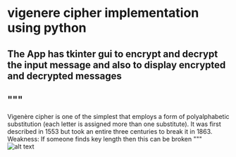 # vigenere cipher implementation using python
## The App has tkinter gui to encrypt and decrypt the input message and also to display encrypted and decrypted messages
## """
Vigenère cipher is one of the simplest that employs a form of polyalphabetic substitution (each letter is assigned
more than one substitute).
It was first described in 1553 but took an entire three centuries to break it in 1863.
Weakness: If someone finds key length then this can be broken
"""
![alt text](https://github.com/[Abe40]/[vigenere_cipher]/blob/[main]/Vigenere.jpg?raw=true)

